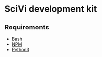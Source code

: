 # SciVi development kit

## Requirements
* Bash
* [NPM](https://www.npmjs.com/)
* [Python3](https://www.python.org/)
